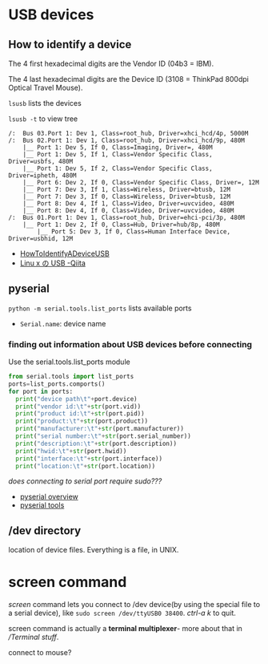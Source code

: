 # USB devices

## How to identify a device
The 4 first hexadecimal digits are the Vendor ID (04b3 = IBM).

The 4 last hexadecimal digits are the Device ID (3108 = ThinkPad 800dpi Optical Travel Mouse).

`lsusb` lists the devices

`lsusb -t` to view tree
```
/:  Bus 03.Port 1: Dev 1, Class=root_hub, Driver=xhci_hcd/4p, 5000M
/:  Bus 02.Port 1: Dev 1, Class=root_hub, Driver=xhci_hcd/9p, 480M
    |__ Port 1: Dev 5, If 0, Class=Imaging, Driver=, 480M
    |__ Port 1: Dev 5, If 1, Class=Vendor Specific Class, Driver=usbfs, 480M
    |__ Port 1: Dev 5, If 2, Class=Vendor Specific Class, Driver=ipheth, 480M
    |__ Port 6: Dev 2, If 0, Class=Vendor Specific Class, Driver=, 12M
    |__ Port 7: Dev 3, If 1, Class=Wireless, Driver=btusb, 12M
    |__ Port 7: Dev 3, If 0, Class=Wireless, Driver=btusb, 12M
    |__ Port 8: Dev 4, If 1, Class=Video, Driver=uvcvideo, 480M
    |__ Port 8: Dev 4, If 0, Class=Video, Driver=uvcvideo, 480M
/:  Bus 01.Port 1: Dev 1, Class=root_hub, Driver=ehci-pci/3p, 480M
    |__ Port 1: Dev 2, If 0, Class=Hub, Driver=hub/8p, 480M
        |__ Port 5: Dev 3, If 0, Class=Human Interface Device, Driver=usbhid, 12M

```
* [HowToIdentifyADeviceUSB](https://wiki.debian.org/HowToIdentifyADevice/USB)
* [Linu x の USB -Qiita](https://qiita.com/propella/items/66eb1e93cc71ebea3829)

## pyserial
`python -m serial.tools.list_ports` lists available ports

* `Serial.name`: device name

### finding out information about USB devices before connecting
Use the serial.tools.list_ports module
```python
from serial.tools import list_ports
ports=list_ports.comports()
for port in ports:
  print("device path\t"+port.device)
  print("vendor id:\t"+str(port.vid))
  print("product id:\t"+str(port.pid))
  print("product:\t"+str(port.product))
  print("manufacturer:\t"+str(port.manufacturer))
  print("serial number:\t"+str(port.serial_number))
  print("description:\t"+str(port.description))
  print("hwid:\t"+str(port.hwid))
  print("interface:\t"+str(port.interface))
  print("location:\t"+str(port.location))
```

*does connecting to serial port require sudo???*

* [pyserial overview](https://pythonhosted.org/pyserial/pyserial.html#overview)
* [pyserial tools](http://pyserial.readthedocs.io/en/latest/tools.html)

## /dev directory
location of device files. Everything is a file, in UNIX.

# screen command
*screen* command lets you connect to /dev device(by using the special file to a serial device), like `sudo screen /dev/ttyUSB0 38400`. *ctrl-a k* to quit.

screen command is actually a **terminal multiplexer**- more about that in */Terminal stuff*.

connect to mouse?
